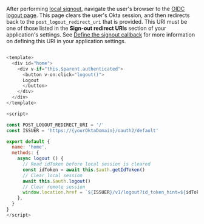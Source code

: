 After performing [local signout](/docs/guides/sign-users-out/vue/sign-out-of-your-app/), navigate the user's browser to the [OIDC logout page](https://developer.okta.com/docs/reference/api/oidc/#logout). This page clears the user's Okta session, and then redirects back to the `post_logout_redirect_uri` that is provided. This URI must be one of those listed in the **Sign-out redirect URIs** section of your application's settings. See [Define the signout callback](/docs/guides/sign-users-out/define-signout-callback/) for more information on defining this URI in your application settings.

```javascript

<template>
  <div id="home">
    <div v-if="this.$parent.authenticated">
      <button v-on:click="logout()">
      Logout
      </button>
    </div>
  </div>
</template>

<script>

const POST_LOGOUT_REDIRECT_URI = '/'
const ISSUER = 'https://{yourOktaDomain}/oauth2/default'

export default {
  name: 'home',
  methods: {
    async logout () {
      // Read idToken before local session is cleared
      const idToken = await this.$auth.getIdToken()
      // Clear local session
      await this.$auth.logout()
      // Clear remote session
      window.location.href = `${ISSUER}/v1/logout?id_token_hint=${idToken}&post_logout_redirect_uri=${POST_LOGOUT_REDIRECT_URI}`
    },
  }
}
</script>
```
